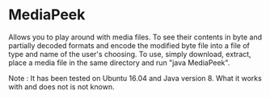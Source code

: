 # MediaPeek
Allows you to play around with media files. 
To see their contents in byte and partially decoded formats and encode the modified byte file into a file of type and name of the user's choosing. 
To use, simply download, extract, place a media file in the same directory and run "java MediaPeek".

Note : It has been tested on Ubuntu 16.04 and Java version 8. What it works with and does not is not known.
